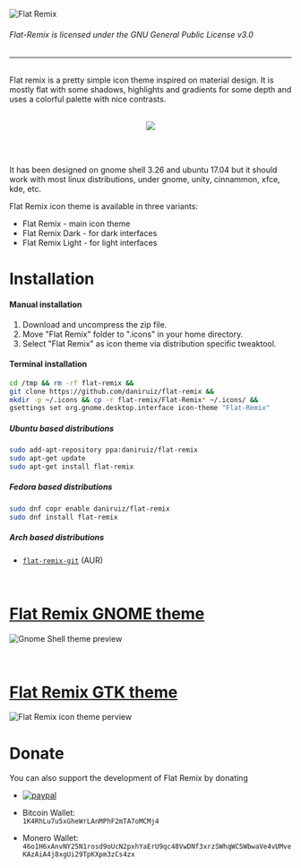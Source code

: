 ![Flat Remix](https://cdn.rawgit.com/daniruiz/Flat-Remix/master/logo.png)

###### Flat-Remix is licensed under the GNU General Public License v3.0
<hr>
<br>
Flat remix is a pretty simple icon theme inspired on material design. It is mostly flat with some shadows, highlights and gradients for some depth and uses a colorful palette with nice contrasts.
<br><br>

<p align="center">
<img src ="https://raw.githubusercontent.com/daniruiz/Flat-Remix/master/preview.png" />
</p>
<br><br>

It has been designed on gnome shell 3.26 and ubuntu 17.04 but it should work with most linux distributions, under gnome, unity, cinnammon, xfce, kde, etc.

Flat Remix icon theme is available in three variants:
 - Flat Remix - main icon theme
 - Flat Remix Dark - for dark interfaces
 - Flat Remix Light - for light interfaces

# Installation

#### Manual installation

1. Download and uncompress the zip file.
1. Move "Flat Remix" folder to ".icons" in your home directory.
1. Select "Flat Remix" as icon theme via distribution specific tweaktool.

#### Terminal installation

```sh
cd /tmp && rm -rf flat-remix &&
git clone https://github.com/daniruiz/flat-remix &&
mkdir -p ~/.icons && cp -r flat-remix/Flat-Remix* ~/.icons/ &&
gsettings set org.gnome.desktop.interface icon-theme "Flat-Remix"
```

##### Ubuntu based distributions

```sh
sudo add-apt-repository ppa:daniruiz/flat-remix
sudo apt-get update
sudo apt-get install flat-remix
```

##### Fedora based distributions

```sh
sudo dnf copr enable daniruiz/flat-remix
sudo dnf install flat-remix
```

##### Arch based distributions
+ [`flat-remix-git`](https://aur.archlinux.org/packages/flat-remix-git/) (AUR)


<br/>

# [Flat Remix GNOME theme](https://github.com/daniruiz/Flat-Remix-GNOME-theme)
![Gnome Shell theme preview](https://raw.githubusercontent.com/daniruiz/Flat-Remix-GNOME-theme/master/Images/1.png)


<br/>

# [Flat Remix GTK theme](https://github.com/daniruiz/flat-remix-gtk)
![Flat Remix icon theme perview](https://raw.githubusercontent.com/daniruiz/Flat-Remix-GTK/master/1.png)

# Donate

You can also support the development of Flat Remix by donating  

- [![paypal](https://www.paypalobjects.com/en_US/i/btn/btn_donateCC_LG.gif)](https://www.paypal.com/cgi-bin/webscr?cmd=_s-xclick&hosted_button_id=7LEWLS78EAJGJ)

- Bitcoin Wallet:  
`1K4RhLu7u5xGheWrLAnMPhF2mTA7oMCMj4`  
  
- Monero Wallet:   `46o1H6xAnvNY25N1rosd9oUcN2pxhYaErU9qc48VwDNf3xrzSWhqWC5WbwaVe4vUMveKAzAiA4j8xgUi29TpKXpm3zCs4zx`  
